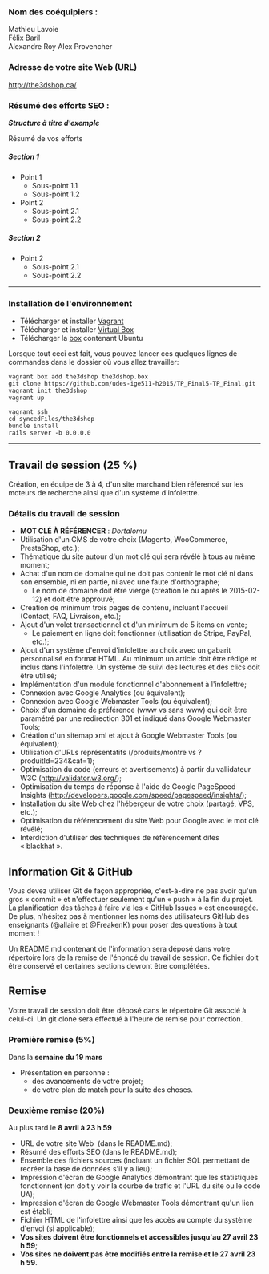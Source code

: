 ### Nom des coéquipiers :
Mathieu Lavoie  
Félix Baril  
Alexandre Roy 
Alex Provencher 

### Adresse de votre site Web (URL)

http://the3dshop.ca/

### Résumé des efforts SEO :

___Structure à titre d'exemple___

Résumé de vos efforts

##### Section 1

* Point 1
	* Sous-point 1.1
	* Sous-point 1.2
* Point 2
	* Sous-point 2.1
	* Sous-point 2.2

##### Section 2

* Point 2
	* Sous-point 2.1
	* Sous-point 2.2

---

### Installation de l'environnement

* Télécharger et installer [Vagrant](https://www.vagrantup.com/)
* Télécharger et installer [Virtual Box](https://www.virtualbox.org/)
* Télécharger la [box](https://drive.google.com/file/d/0B-nuwSqBCh4HanR4dmR1VU9fYm8/view?usp=sharing) contenant Ubuntu

Lorsque tout ceci est fait, vous pouvez lancer ces quelques lignes de commandes dans le dossier où vous allez travailler:

```
vagrant box add the3dshop the3dshop.box
git clone https://github.com/udes-ige511-h2015/TP_Final5-TP_Final.git
vagrant init the3dshop
vagrant up

vagrant ssh
cd syncedFiles/the3dshop
bundle install
rails server -b 0.0.0.0
```

---

## Travail de session (25 %)

Création, en équipe de 3 à 4, d'un site marchand bien référencé sur les moteurs de recherche ainsi que d'un système d'infolettre.

### Détails du travail de session
* __MOT CLÉ À RÉFÉRENCER__ : _Dortalomu_
* Utilisation d'un CMS de votre choix (Magento, WooCommerce, PrestaShop, etc.);
* Thématique du site autour d'un mot clé qui sera révélé à tous au même moment;
* Achat d'un nom de domaine qui ne doit pas contenir le mot clé ni dans son ensemble, ni en partie, ni avec une faute d'orthographe;
	* Le nom de domaine doit être vierge (création le ou après le 2015-02-12) et doit être approuvé;
* Création de minimum trois pages de contenu, incluant l'accueil (Contact, FAQ, Livraison, etc.);
* Ajout d'un volet transactionnel et d'un minimum de 5 items en vente;
	* Le paiement en ligne doit fonctionner (utilisation de Stripe, PayPal, etc.);
* Ajout d'un système d'envoi d'infolettre au choix avec un gabarit personnalisé en format HTML. Au minimum un article doit être rédigé et inclus dans l'infolettre. Un système de suivi des lectures et des clics doit être utilisé;
* Implémentation d'un module fonctionnel d'abonnement à l'infolettre;
* Connexion avec Google Analytics (ou équivalent);
* Connexion avec Google Webmaster Tools (ou équivalent);
* Choix d'un domaine de préférence (www vs sans www) qui doit être paramétré par une redirection 301 et indiqué dans Google Webmaster Tools;
* Création d'un sitemap.xml et ajout à Google Webmaster Tools (ou équivalent);
* Utilisation d'URLs représentatifs (/produits/montre vs ?produitId=234&cat=1);
* Optimisation du code (erreurs et avertisements) à partir du vallidateur W3C (http://validator.w3.org/);
* Optimisation du temps de réponse à l'aide de Google PageSpeed Insights (http://developers.google.com/speed/pagespeed/insights/);
* Installation du site Web chez l'hébergeur de votre choix (partagé, VPS, etc.);
* Optimisation du référencement du site Web pour Google avec le mot clé révélé;
* Interdiction d'utiliser des techniques de référencement dites « blackhat ».

## Information Git & GitHub

Vous devez utiliser Git de façon appropriée, c'est-à-dire ne pas avoir qu'un gros « commit » et n'effectuer seulement qu'un « push » à la fin du projet. La planification des tâches à faire via les « GitHub Issues » est encouragée. De plus, n'hésitez pas à mentionner les noms des utilisateurs GitHub des enseignants (@allaire et @FreakenK) pour poser des questions à tout moment !

Un README.md contenant de l'information sera déposé dans votre répertoire lors de la remise de l'énoncé du travail de session. Ce fichier doit être conservé et certaines sections devront être complétées.

## Remise

Votre travail de session doit être déposé dans le répertoire Git associé à celui-ci. Un git clone sera effectué à l'heure de remise pour correction.

### Première remise (5%) 

Dans la __semaine du 19 mars__  

* Présentation en personne :
	* des avancements de votre projet;
	* de votre plan de match pour la suite des choses.

### Deuxième remise (20%) 

Au plus tard le __8 avril à 23 h 59__

* URL de votre site Web  (dans le README.md);
* Résumé des efforts SEO (dans le README.md);
* Ensemble des fichiers sources (incluant un fichier SQL permettant de recréer la base de données s'il y a lieu);
* Impression d'écran de Google Analytics démontrant que les statistiques fonctionnent (on doit y voir la courbe de trafic et l'URL du site ou le code UA);
* Impression d'écran de Google Webmaster Tools démontrant qu'un lien est établi;
* Fichier HTML de l'infolettre ainsi que les accès au compte du système d'envoi (si applicable);
* __Vos sites doivent être fonctionnels et accessibles jusqu'au 27 avril 23 h 59__;
* __Vos sites ne doivent pas être modifiés entre la remise et le 27 avril 23 h 59__.

